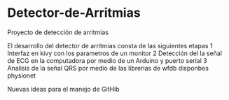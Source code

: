 # Detector-de-Arritmias
Proyecto de detección de arritmias


El desarrollo del detector de arritmias consta de las siguientes etapas
  1 Interfaz en kivy con los parametros de un monitor
  2 Detección del la señal de ECG en la computadora por medio de un Arduino y puerto serial
  3 Analisis de la señal QRS por medio de las librerias de wfdb disponbes physionet

Nuevas ideas para el manejo de GitHib
